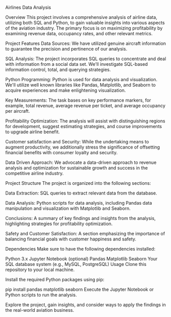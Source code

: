 Airlines Data Analysis 

Overview
This project involves a comprehensive analysis of airline data, utilizing both SQL and Python, to gain valuable insights into various aspects of the aviation industry. The primary focus is on maximizing profitability by examining revenue data, occupancy rates, and other relevant metrics.

Project Features
Data Sources: We have utilized genuine aircraft information to guarantee the precision and pertinence of our analysis.

SQL Analysis: The project incorporates SQL queries to concentrate and deal with information from a social data set. We'll investigate SQL-based information control, total, and querying  strategies.

Python Programming: Python is used for data analysis  and visualization. We'll utilize well known libraries like Pandas, Matplotlib, and Seaborn to acquire experiences and make enlightening visualization.

Key Measurements: The task bases on key performance markers, for example, total revenue, average revenue per ticket, and average occupancy per aircraft.

Profitability Optimization: The analysis will assist with distinguishing regions for development, suggest estimating strategies, and course improvements to upgrade airline benefit.

Customer satisfaction and Security: While the undertaking means to augment productivity, we additionally stress the significance of offsetting financial 
benefits with consumer loyalty and security.

Data Driven Approach: We advocate a data-driven approach to revenue analysis and optimization for sustainable growth and success in the competitive airline industry.

Project Structure
The project is organized into the following sections:

Data Extraction: SQL queries to extract relevant data from the database.

Data Analysis: Python scripts for data analysis, including Pandas data manipulation and visualization with Matplotlib and Seaborn.

Conclusions: A summary of key findings and insights from the analysis, highlighting strategies for profitability optimization.

Safety and Customer Satisfaction: A section emphasizing the importance of balancing financial goals with customer happiness and safety.



Dependencies
Make sure to have the following dependencies installed:

Python 3.x
Jupyter Notebook (optional)
Pandas
Matplotlib
Seaborn
Your SQL database system (e.g., MySQL, PostgreSQL)
Usage
Clone this repository to your local machine.

Install the required Python packages using pip:

pip install pandas matplotlib seaborn
Execute the Jupyter Notebook or Python scripts to run the analysis.

Explore the project, gain insights, and consider ways to apply the findings in the real-world aviation business.
